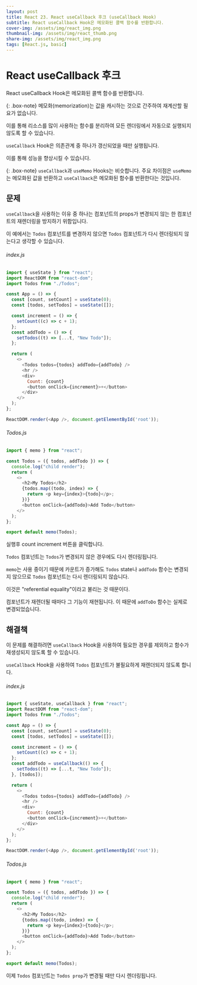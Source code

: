 ```yaml
---
layout: post
title: React 23. React useCallback 후크 (useCallback Hook)
subtitle: React useCallback Hook은 메모화된 콜백 함수를 반환합니다.
cover-img: /assets/img/react_img.png
thumbnail-img: /assets/img/react_thumb.png
share-img: /assets/img/react_img.png
tags: [React.js, basic]
---
```


# React useCallback 후크

React useCallback Hook은 메모화된 콜백 함수를 반환합니다.

{: .box-note}
메모화(memorization)는 값을 캐시하는 것으로 간주하여 재계산할 필요가 없습니다.

이를 통해 리소스를 많이 사용하는 함수를 분리하여 모든 렌더링에서 자동으로 실행되지 않도록 할 수 있습니다.

```useCallback``` Hook은 의존관계 중 하나가 갱신되었을 때만 실행됩니다.

이를 통해 성능을 향상시킬 수 있습니다.

{: .box-note}
```useCallback```과 ```useMemo``` Hooks는 비슷합니다. 주요 차이점은 ```useMemo```는 메모화된 값을 반환하고 ```useCallback```은 메모화된 함수를 반환한다는 것입니다.

## 문제

```useCallback```을 사용하는 이유 중 하나는 컴포넌트의 props가 변경되지 않는 한 컴포넌트의 재렌더링을 방지하기 위함입니다.

이 예에서는 ```Todos``` 컴포넌트를 변경하지 않으면 ```Todos``` 컴포넌트가 다시 렌더링되지 않는다고 생각할 수 있습니다.

###### index.js

```javascript
import { useState } from "react";
import ReactDOM from "react-dom";
import Todos from "./Todos";

const App = () => {
  const [count, setCount] = useState(0);
  const [todos, setTodos] = useState([]);

  const increment = () => {
    setCount((c) => c + 1);
  };
  const addTodo = () => {
    setTodos((t) => [...t, "New Todo"]);
  };

  return (
    <>
      <Todos todos={todos} addTodo={addTodo} />
      <hr />
      <div>
        Count: {count}
        <button onClick={increment}>+</button>
      </div>
    </>
  );
};

ReactDOM.render(<App />, document.getElementById('root'));
```

###### Todos.js

```javascript
import { memo } from "react";

const Todos = ({ todos, addTodo }) => {
  console.log("child render");
  return (
    <>
      <h2>My Todos</h2>
      {todos.map((todo, index) => {
        return <p key={index}>{todo}</p>;
      })}
      <button onClick={addTodo}>Add Todo</button>
    </>
  );
};

export default memo(Todos);
```

실행후 count increment 버튼을 클릭합니다.

```Todos``` 컴포넌트는 ```Todos```가 변경되지 않은 경우에도 다시 렌더링됩니다.

```memo```는 사용 중이기 때문에 카운트가 증가해도 ```Todos``` state나 ```addTodo``` 함수는 변경되지 않으므로 ```Todos``` 컴포넌트는 다시 렌더링되지 않습니다.

이것은 "referential equality"이라고 불리는 것 때문이다.

컴포넌트가 재렌더될 때마다 그 기능이 재현됩니다. 이 때문에 ```addToDo``` 함수는 실제로 변경되었습니다.

## 해결책

이 문제를 해결하려면 ```useCallback``` Hook을 사용하여 필요한 경우를 제외하고 함수가 재생성되지 않도록 할 수 있습니다.

```useCallback``` Hook을 사용하여 ```Todos``` 컴포넌트가 불필요하게 재렌더되지 않도록 합니다.

###### index.js

```javascript
import { useState, useCallback } from "react";
import ReactDOM from "react-dom";
import Todos from "./Todos";

const App = () => {
  const [count, setCount] = useState(0);
  const [todos, setTodos] = useState([]);

  const increment = () => {
    setCount((c) => c + 1);
  };
  const addTodo = useCallback(() => {
    setTodos((t) => [...t, "New Todo"]);
  }, [todos]);

  return (
    <>
      <Todos todos={todos} addTodo={addTodo} />
      <hr />
      <div>
        Count: {count}
        <button onClick={increment}>+</button>
      </div>
    </>
  );
};

ReactDOM.render(<App />, document.getElementById('root'));
```

###### Todos.js

```javascript
import { memo } from "react";

const Todos = ({ todos, addTodo }) => {
  console.log("child render");
  return (
    <>
      <h2>My Todos</h2>
      {todos.map((todo, index) => {
        return <p key={index}>{todo}</p>;
      })}
      <button onClick={addTodo}>Add Todo</button>
    </>
  );
};

export default memo(Todos);
```

이제 ```Todos``` 컴포넌트는 ```Todos prop```가 변경될 때만 다시 렌더링됩니다.

